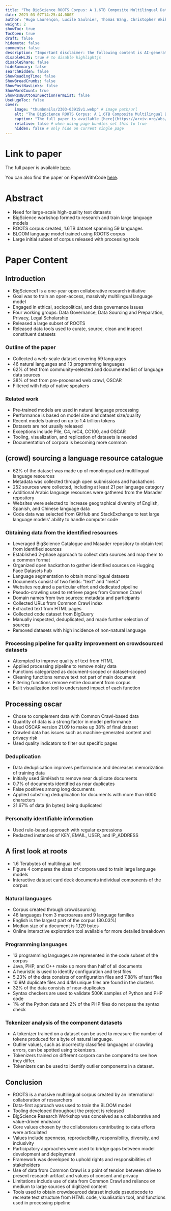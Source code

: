 ```yaml
---
title: "The BigScience ROOTS Corpus: A 1.6TB Composite Multilingual Dataset"
date: 2023-03-07T14:25:44.000Z
author: "Hugo Laurençon, Lucile Saulnier, Thomas Wang, Christopher Akiki, Albert Villanova del Moral and 49 others"
weight: 2
showToc: true
TocOpen: true
draft: false
hidemeta: false
comments: false
description: "Important disclaimer: the following content is AI-generated, please make sure to fact check the presented information by reading the full paper."
disableHLJS: true # to disable highlightjs
disableShare: false
hideSummary: false
searchHidden: false
ShowReadingTime: false
ShowBreadCrumbs: false
ShowPostNavLinks: false
ShowWordCount: true
ShowRssButtonInSectionTermList: false
UseHugoToc: false
cover:
    image: "thumbnails/2303-03915v1.webp" # image path/url
    alt: "The BigScience ROOTS Corpus: A 1.6TB Composite Multilingual Dataset" # alt text
    caption: "The full paper is available [here](https://arxiv.org/abs/2303.03915)." # display caption under cover
    relative: false # when using page bundles set this to true
    hidden: false # only hide on current single page
---
```


# Link to paper
The full paper is available [here](https://arxiv.org/abs/2303.03915).

You can also find the paper on PapersWithCode [here](https://paperswithcode.com/paper/the-bigscience-roots-corpus-a-1-6tb-composite).

# Abstract
- Need for large-scale high-quality text datasets
- BigScience workshop formed to research and train large language models
- ROOTS corpus created, 1.6TB dataset spanning 59 languages
- BLOOM language model trained using ROOTS corpus
- Large initial subset of corpus released with processing tools

# Paper Content

## Introduction
- BigScience1 is a one-year open collaborative research initiative
- Goal was to train an open-access, massively multilingual language model
- Engaged in ethical, sociopolitical, and data governance issues
- Four working groups: Data Governance, Data Sourcing and Preparation, Privacy, Legal Scholarship
- Released a large subset of ROOTS
- Released data tools used to curate, source, clean and inspect constituent datasets

### Outline of the paper
- Collected a web-scale dataset covering 59 languages
- 46 natural languages and 13 programming languages
- 62% of text from community-selected and documented list of language data sources
- 38% of text from pre-processed web crawl, OSCAR
- Filtered with help of native speakers

### Related work
- Pre-trained models are used in natural language processing
- Performance is based on model size and dataset size/quality
- Recent models trained on up to 1.4 trillion tokens
- Datasets are not usually released
- Exceptions include Pile, C4, mC4, CC100, and OSCAR
- Tooling, visualization, and replication of datasets is needed
- Documentation of corpora is becoming more common

## (crowd) sourcing a language resource catalogue
- 62% of the dataset was made up of monolingual and multilingual language resources
- Metadata was collected through open submissions and hackathons
- 252 sources were collected, including at least 21 per language category
- Additional Arabic language resources were gathered from the Masader repository
- Websites were selected to increase geographical diversity of English, Spanish, and Chinese language data
- Code data was selected from GitHub and StackExchange to test large language models' ability to handle computer code

### Obtaining data from the identified resources
- Leveraged BigScience Catalogue and Masader repository to obtain text from identified sources
- Established 2-phase approach to collect data sources and map them to a common format
- Organized open hackathon to gather identified sources on Hugging Face Datasets hub
- Language segmentation to obtain monolingual datasets
- Documents consist of two fields: "text" and "meta"
- Websites required a particular effort and dedicated pipeline
- Pseudo-crawling used to retrieve pages from Common Crawl
- Domain names from two sources: metadata and participants
- Collected URLs from Common Crawl index
- Extracted text from HTML pages
- Collected code dataset from BigQuery
- Manually inspected, deduplicated, and made further selection of sources
- Removed datasets with high incidence of non-natural language

### Processing pipeline for quality improvement on crowdsourced datasets
- Attempted to improve quality of text from HTML
- Applied processing pipeline to remove noisy data
- Functions categorized as document-scoped or dataset-scoped
- Cleaning functions remove text not part of main document
- Filtering functions remove entire document from corpus
- Built visualization tool to understand impact of each function

## Processing oscar
- Chose to complement data with Common Crawl-based data
- Quantity of data is a strong factor in model performance
- Used OSCAR version 21.09 to make up 38% of final dataset
- Crawled data has issues such as machine-generated content and privacy risk
- Used quality indicators to filter out specific pages

### Deduplication
- Data deduplication improves performance and decreases memorization of training data
- Initially used SimHash to remove near duplicate documents
- 0.7% of documents identified as near duplicates
- False positives among long documents
- Applied substring deduplication for documents with more than 6000 characters
- 21.67% of data (in bytes) being duplicated

### Personally identifiable information
- Used rule-based approach with regular expressions
- Redacted instances of KEY, EMAIL, USER, and IP_ADDRESS

## A first look at roots
- 1.6 Terabytes of multilingual text
- Figure 4 compares the sizes of corpora used to train large language models
- Interactive dataset card deck documents individual components of the corpus

### Natural languages
- Corpus created through crowdsourcing
- 46 languages from 3 macroareas and 9 language families
- English is the largest part of the corpus (30.03%)
- Median size of a document is 1,129 bytes
- Online interactive exploration tool available for more detailed breakdown

### Programming languages
- 13 programming languages are represented in the code subset of the corpus
- Java, PHP, and C++ make up more than half of all documents
- A heuristic is used to identify configuration and test files
- 5.23% of the data consists of configuration files and 7.88% of test files
- 10.9M duplicate files and 4.1M unique files are found in the clusters
- 32% of the data consists of near-duplicates
- Syntax checkers are used to validate 500K samples of Python and PHP code
- 1% of the Python data and 2% of the PHP files do not pass the syntax check

### Tokenizer analysis of the component datasets
- A tokenizer trained on a dataset can be used to measure the number of tokens produced for a byte of natural language.
- Outlier values, such as incorrectly classified languages or crawling errors, can be spotted using tokenizers.
- Tokenizers trained on different corpora can be compared to see how they differ.
- Tokenizers can be used to identify outlier components in a dataset.

## Conclusion
- ROOTS is a massive multilingual corpus created by an international collaboration of researchers
- Data-first approach was used to train the BLOOM model
- Tooling developed throughout the project is released
- BigScience Research Workshop was conceived as a collaborative and value-driven endeavor
- Core values chosen by the collaborators contributing to data efforts were articulated
- Values include openness, reproducibility, responsibility, diversity, and inclusivity
- Participatory approaches were used to bridge gaps between model development and deployment
- Framework was developed to uphold rights and responsibilities of stakeholders
- Use of data from Common Crawl is a point of tension between drive to present research artifact and values of consent and privacy
- Limitations include use of data from Common Crawl and reliance on medium to large sources of digitized content
- Tools used to obtain crowdsourced dataset include pseudocode to recreate text structure from HTML code, visualisation tool, and functions used in processing pipeline
